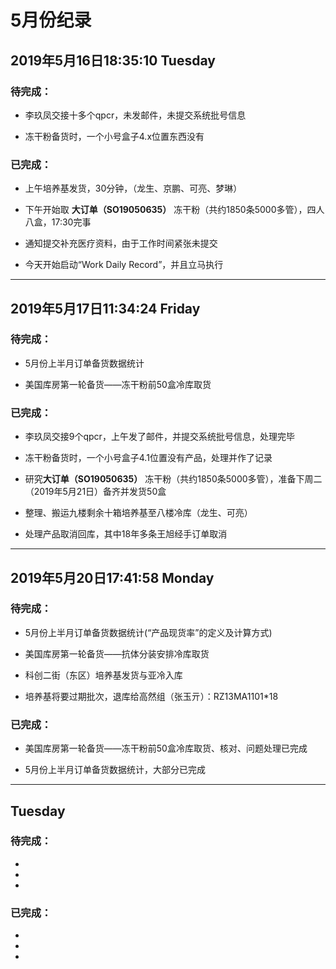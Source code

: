 # 5月份纪录

## 2019年5月16日18:35:10 Tuesday

### 待完成：

- 李玖凤交接十多个qpcr，未发邮件，未提交系统批号信息

- 冻干粉备货时，一个小号盒子4.x位置东西没有

### 已完成：

- 上午培养基发货，30分钟，（龙生、京鹏、可亮、梦琳）

- 下午开始取 **大订单（SO19050635）** 冻干粉（共约1850条5000多管），四人八盒，17:30完事

- 通知提交补充医疗资料，由于工作时间紧张未提交

- 今天开始启动“Work Daily Record”，并且立马执行

--------------------------------------------------------------------------------------------------------------------------

## 2019年5月17日11:34:24 Friday

### 待完成：

- 5月份上半月订单备货数据统计

- 美国库房第一轮备货——冻干粉前50盒冷库取货

### 已完成：

- 李玖凤交接9个qpcr，上午发了邮件，并提交系统批号信息，处理完毕

- 冻干粉备货时，一个小号盒子4.1位置没有产品，处理并作了记录

- 研究**大订单（SO19050635）** 冻干粉（共约1850条5000多管），准备下周二（2019年5月21日）备齐并发货50盒

- 整理、搬运九楼剩余十箱培养基至八楼冷库（龙生、可亮）

- 处理产品取消回库，其中18年多条王旭经手订单取消

--------------------------------------------------------------------------------------------------------------------------

##  2019年5月20日17:41:58 Monday

### 待完成：

- 5月份上半月订单备货数据统计(“产品现货率”的定义及计算方式)

- 美国库房第一轮备货——抗体分装安排冷库取货

- 科创二街（东区）培养基发货与亚冷入库

- 培养基将要过期批次，退库给高然组（张玉亓）：RZ13MA1101*18

### 已完成：

- 美国库房第一轮备货——冻干粉前50盒冷库取货、核对、问题处理已完成

- 5月份上半月订单备货数据统计，大部分已完成

--------------------------------------------------------------------------------------------------------------------------

##   Tuesday

### 待完成：

- 

- 

- 

### 已完成：

- 

- 

- 

